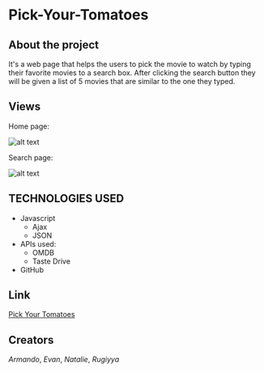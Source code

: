 # Pick-Your-Tomatoes
## About the project
It's a web page that helps the users to pick the movie to watch by typing their favorite movies to a search box. After clicking the search button they will be given a list of 5 movies that are similar to the one they typed.

## Views 
Home page:

![alt text](/images/imagest.png)

Search page:

![alt text](/images/imagend.png)


## TECHNOLOGIES USED
  * Javascript
      * Ajax
      * JSON
  * APIs used:
      * OMDB
      * Taste Drive
  * GitHub
  
## Link
[Pick Your Tomatoes](https://volk117.github.io/Pick-Your-Tomatoes/)

## Creators 

*Armando*, *Evan*, *Natalie*, *Rugiyya*
